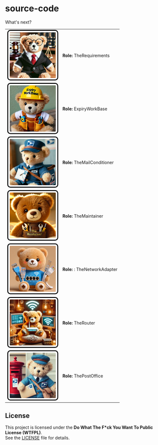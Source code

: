 # source-code
What's next?

<table style="border-collapse: collapse; border: none;">
  <tr style="border: none;">
    <td>
      <img src="https://github.com/we-make-software/TheRequirements/blob/main/profile.png" alt="Worker Profile" width="150" 
           style="border: 3px solid black; border-radius: 10px; padding: 5px;">
    </td>
    <td>
      <strong>Role:</strong> TheRequirements<br>
    </td>
  </tr>
  <tr style="border: none;">
    <td>
      <img src="https://github.com/we-make-software/ExpiryWorkBase/blob/main/profile.png" alt="Worker Profile" width="150" 
           style="border: 3px solid black; border-radius: 10px; padding: 5px;">
    </td>
    <td>
      <strong>Role:</strong> ExpiryWorkBase<br>
    </td>
    </tr>
      <tr style="border: none;">
    <td>
      <img src="https://github.com/we-make-software/TheMailConditioner/blob/main/profile.png" alt="Worker Profile" width="150" 
           style="border: 3px solid black; border-radius: 10px; padding: 5px;">
    </td>
    <td>
      <strong>Role:</strong> TheMailConditioner<br>
    </td>
  </tr>
    <tr style="border: none;">
    <td>
      <img src="https://github.com/we-make-software/TheMaintainer/blob/main/profile.png" alt="Worker Profile" width="150" 
           style="border: 3px solid black; border-radius: 10px; padding: 5px;">
    </td>
    <td>
      <strong>Role:</strong> TheMaintainer<br>
    </td>
    </tr>
    </tr>
    <tr style="border: none;">
    <td>
      <img src="https://github.com/we-make-software/TheNetworkAdapter/blob/main/profile.png" alt="Worker Profile" width="150" 
           style="border: 3px solid black; border-radius: 10px; padding: 5px;">
    </td>
    <td>
      <strong>Role:</strong> : TheNetworkAdapter<br>
    </td>
  </tr>
  </tr>
    </tr>
    <tr style="border: none;">
    <td>
      <img src="https://github.com/we-make-software/TheRouter/blob/main/profile.png" alt="Worker Profile" width="150" 
           style="border: 3px solid black; border-radius: 10px; padding: 5px;">
    </td>
    <td>
      <strong>Role:</strong> TheRouter<br>
    </td>
  </tr>
  <tr style="border: none;">
    <td>
      <img src="https://github.com/we-make-software/ThePostOffice/blob/main/profile.png" alt="Worker Profile" width="150" 
           style="border: 3px solid black; border-radius: 10px; padding: 5px;">
    </td>
    <td>
      <strong>Role:</strong> ThePostOffice<br>
    </td>
  </tr>
</table>

## License
This project is licensed under the **Do What The F*ck You Want To Public License (WTFPL)**.  
See the [LICENSE](LICENSE) file for details.